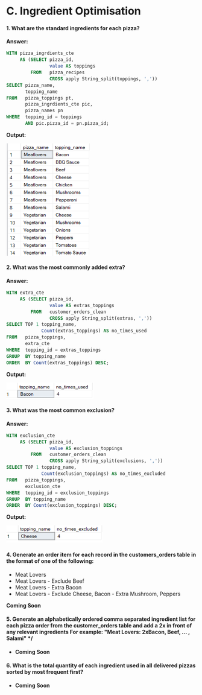# C. Ingredient Optimisation #

#### 1. What are the standard ingredients for each pizza?

**Answer:**

````sql
WITH pizza_ingrdients_cte
     AS (SELECT pizza_id,
                value AS toppings
         FROM   pizza_recipes
                CROSS apply String_split(toppings, ','))
SELECT pizza_name,
       topping_name
FROM   pizza_toppings pt,
       pizza_ingrdients_cte pic,
       pizza_names pn
WHERE  topping_id = toppings
       AND pic.pizza_id = pn.pizza_id; 
````

**Output:**

![My Image](C.images/sol1.png)

#### 2. What was the most commonly added extra?

**Answer:**

````sql
WITH extra_cte
     AS (SELECT pizza_id,
                value AS extras_toppings
         FROM   customer_orders_clean
                CROSS apply String_split(extras, ','))
SELECT TOP 1 topping_name,
             Count(extras_toppings) AS no_times_used
FROM   pizza_toppings,
       extra_cte
WHERE  topping_id = extras_toppings
GROUP  BY topping_name
ORDER  BY Count(extras_toppings) DESC; 
````

**Output:**

![My Image](C.images/sol2.png)

#### 3. What was the most common exclusion?

**Answer:**

````sql
WITH exclusion_cte
     AS (SELECT pizza_id,
                value AS exclusion_toppings
         FROM   customer_orders_clean
                CROSS apply String_split(exclusions, ','))
SELECT TOP 1 topping_name,
             Count(exclusion_toppings) AS no_times_excluded
FROM   pizza_toppings,
       exclusion_cte
WHERE  topping_id = exclusion_toppings
GROUP  BY topping_name
ORDER  BY Count(exclusion_toppings) DESC; 
````

**Output:**

![My Image](C.images/sol3.png)

#### 4. Generate an order item for each record in the customers_orders table in the format of one of the following:
- Meat Lovers
- Meat Lovers - Exclude Beef
- Meat Lovers - Extra Bacon
- Meat Lovers - Exclude Cheese, Bacon - Extra Mushroom, Peppers

**Coming Soon**


#### 5. Generate an alphabetically ordered comma separated ingredient list for each pizza order from the customer_orders table and add a 2x in front of any relevant ingredients For example: "Meat Lovers: 2xBacon, Beef, ... , Salami" */ ####

- **Coming Soon**


#### 6. What is the total quantity of each ingredient used in all delivered pizzas sorted by most frequent first?

- **Coming Soon**

